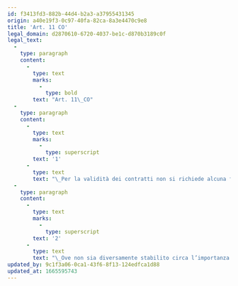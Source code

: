 ```yaml
---
id: f3413fd3-882b-44d4-b2a3-a37955431345
origin: a40e19f3-0c97-40fa-82ca-8a3e4470c9e8
title: 'Art. 11 CO'
legal_domain: d2870610-6720-4037-be1c-d870b3189c0f
legal_text:
  -
    type: paragraph
    content:
      -
        type: text
        marks:
          -
            type: bold
        text: "Art. 11\_CO"
  -
    type: paragraph
    content:
      -
        type: text
        marks:
          -
            type: superscript
        text: '1'
      -
        type: text
        text: "\_Per la validità dei contratti non si richiede alcuna forma speciale, se questa non sia prescritta dalla\_legge."
  -
    type: paragraph
    content:
      -
        type: text
        marks:
          -
            type: superscript
        text: '2'
      -
        type: text
        text: "\_Ove non sia diversamente stabilito circa l’importanza e l’efficacia d’una forma legalmente prescritta, dalla osservanza di questa dipende la validità del contratto."
updated_by: 9c1f3a06-0ca1-43f6-8f13-124edfca1d88
updated_at: 1665595743
---
```

